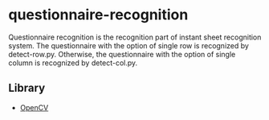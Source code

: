 # questionnaire-recognition
Questionnaire recognition is the recognition part of instant sheet recognition system. The questionnaire with the option of single row is recognized by detect-row.py. Otherwise, the questionnaire with the option of single column is recognized by detect-col.py.

## Library
- [OpenCV](https://opencv.org/)   

